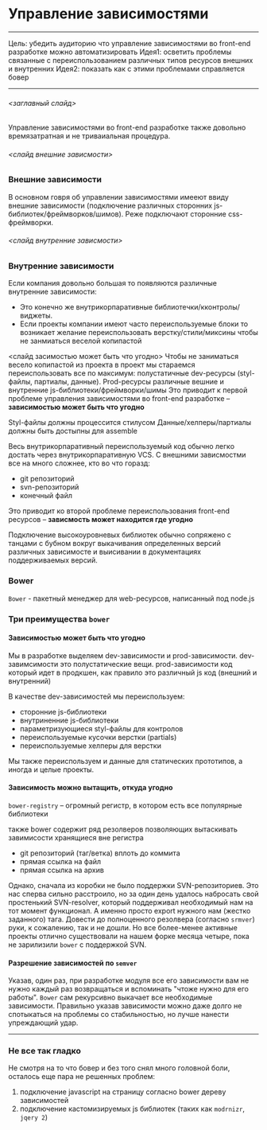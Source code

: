 Управление зависимостями
===


****
Цель: убедить аудиторию что управление зависимостями во front-end разработке можно автоматизировать
Идея1: осветить проблемы связанные с переиспользованием различных типов ресурсов внешних и внутренних
Идея2: показать как с этими проблемами справляется бовер
****

###### <заглавный слайд>
Управление зависимостями во front-end разработке также довольно времязатратная и не триваиальная процедура.




###### <слайд внешние зависмости>
### Внешние зависимости

В основном говря об управлении зависимостями имееют ввиду внешние зависимости (подключение различных сторонних js-библиотек/фреймворков/шимов).
Реже подключают сторонние css-фреймворки.

###### <слайд внутренние зависмости>
### Внутренние зависимости

Если компания довольно большая то появляются различные внутренние зависимости:

* Это конечно же внутрикорпаративные библиотечки/кконтролы/виджеты.
* Если проекты компании имеют часто переиспользуемые блоки то возникает желание переиспользовать верстку/стили/миксины чтобы не занмиаться веселой копипастой

<слайд засимостью может быть что угодно>
Чтобы не заниматься весело копипастой из проекта в проект мы стараемся переиспользовать все по максимум: полустатичные dev-ресурсы (styl-файлы, партиалы, данные). Prod-ресурсы различные вешние и внутренние js-библиотеки/фреймворки/шимы
Это приводит к первой проблеме управления зависимостями во front-end разработке – **зависимостью может быть что угодно**

Styl-файлы должны процессится стилусом
Данные/хелперы/партиалы должны быть достыпны для assemble

Весь внутрикорпаративный переиспользуемый код обычно легко достать через внутрикорпаративную VCS. 
С внешними зависмостми все на много сложнее, кто во что горазд:

* git репозиторий
* svn-репозиторий
* конечный файл
 
Это приводит ко второй проблеме переиспользования front-end ресурсов – **зависмость может находится где угодно**

Подключение высокоуровневых библиотек обычно сопряжено с танцами с бубном вокруг выкачивания определенных версий различных зависимосте и выисивании в документациях поддерживаемых версий.


 
### Bower

`Bower` - пакетный менеджер для web-ресурсов, написанный под node.js

### Три преимущества `bower`

#### Зависимостью может быть что угодно
Мы в разработке выделяем dev-зависимости и prod-зависимости.
dev-завимсимости это полустатические вещи.
prod-зависимости код который идет в продкшен, как правило это различный js код (внешний и внутренний)

В качестве dev-зависимостей мы переиспользуем:
* сторонние js-библиотеки
* внутриненние js-библиотеки
* параметризующиеся styl-файлы для контролов
* переиспользуемые кусочки верстки (partials)
* переиспользуемые хелперы для верстки

Мы также переиспользуем и данные для статических прототипов, а иногда и целые проекты.

#### Зависимость можно вытащить, откуда угодно
`bower-registry` – огромный регистр, в котором есть все популярные библиотеки

также bower содержит ряд резолверов позволяющих вытаскивать завимисости хранящиеся вне регистра
* git репозиторий (таг/ветка) вплоть до коммита
* прямая ссылка на файл
* прямая ссылка на архив


Однако, сначала из коробки не было поддержки SVN-репозиториев. Это нас сперва сильно расстроило, но за один день удалось набросать свой простенький SVN-resolver, который поддерживал необходимый нам на тот момент функционал. А именно просто export нужного нам (жестко заданного) тага. Довести до полноценного резолвера (согласно `srmver`) руки, к сожалению, так и не дошли. Но все более-менее активные проекты отлично существовали на нашем форке месяца четыре, пока не зарилизили `bower` c поддержкой SVN.

#### Разрешение зависимостей по `semver`

Указав, один раз, при разработке модуля все его зависимости вам не нужно каждый раз возвращаться и вспоминать "чтоже нужно для его работы". `Bower` сам рекурсивно выкачает все необходимые зависимости. Правильно указав зависимости можно даже долго не спотыкаться на проблемы со стабильностью, но лучше нанести упреждающий удар.


*******************
### Не все так гладко
Не смотря на то что бовер и без того снял много головной боли, осталось еще пара не решенных проблем:

1. подключение javascript на страницу согласно bower дереву зависимостей
2. подключение кастомизируемых js библиотек (таких как `modrnizr`, `jqery 2`)
